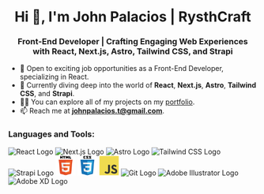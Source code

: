 <h1 align="center">Hi 👋, I'm John Palacios | RysthCraft</h1>
<h3 align="center">Front-End Developer | Crafting Engaging Web Experiences with React, Next.js, Astro, Tailwind CSS, and Strapi</h3>

- 🔔 Open to exciting job opportunities as a Front-End Developer, specializing in React.
- 🌱 Currently diving deep into the world of **React**, **Next.js**, **Astro**, **Tailwind CSS**, and **Strapi**.
- 👨‍💻 You can explore all of my projects on my [portfolio](https://react-rysthcraft.onrender.com/).
- 📫 Reach me at **johnpalacios.t@gmail.com**.

<h3 align="left">Languages and Tools:</h3>
<p align="left">
  <img src="https://upload.wikimedia.org/wikipedia/commons/a/a7/React-icon.svg" alt="React Logo" width="40" height="40" />
  <img src="https://nextjs.org/static/favicon/favicon-32x32.png" alt="Next.js Logo" width="40" height="40" />
  <img src="https://logosandtypes.com/wp-content/uploads/2023/03/astro-framework.svg" alt="Astro Logo" width="40" height="40" />
  <img src="https://upload.wikimedia.org/wikipedia/commons/d/d5/Tailwind_CSS_Logo.svg" alt="Tailwind CSS Logo" width="40" height="40" />
  <img src="https://images.spr.so/cdn-cgi/imagedelivery/j42No7y-dcokJuNgXeA0ig/32f3a89c-99c4-466f-8536-dd75f65fa320/Strapi-Monogram/w=1920,quality=80" alt="Strapi Logo" width="40" height="40" />
  <img src="https://raw.githubusercontent.com/devicons/devicon/master/icons/html5/html5-original-wordmark.svg" alt="HTML5 Logo" width="40" height="40"/>
  <img src="https://raw.githubusercontent.com/devicons/devicon/master/icons/css3/css3-original-wordmark.svg" alt="CSS3 Logo" width="40" height="40"/>
  <img src="https://raw.githubusercontent.com/devicons/devicon/master/icons/javascript/javascript-original.svg" alt="JavaScript Logo" width="40" height="40"/>
  <img src="https://www.vectorlogo.zone/logos/git-scm/git-scm-icon.svg" alt="Git Logo" width="40" height="40"/>
  <img src="https://www.vectorlogo.zone/logos/adobe_illustrator/adobe_illustrator-icon.svg" alt="Adobe Illustrator Logo" width="40" height="40"/>
  <img src="https://cdn.worldvectorlogo.com/logos/adobe-xd.svg" alt="Adobe XD Logo" width="40" height="40"/>
</p>
